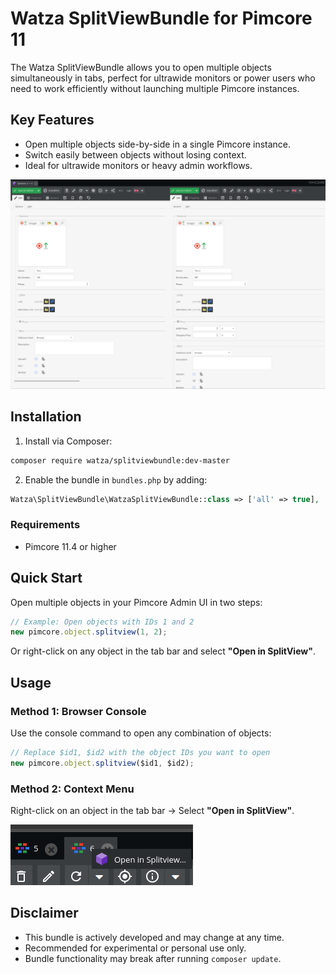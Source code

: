 # Watza SplitViewBundle for Pimcore 11

The Watza SplitViewBundle allows you to open multiple objects simultaneously in tabs, perfect for ultrawide monitors or power users who need to work efficiently without launching multiple Pimcore instances.

## Key Features
- Open multiple objects side-by-side in a single Pimcore instance.
- Switch easily between objects without losing context.
- Ideal for ultrawide monitors or heavy admin workflows.

![Example Image](./public/images/demo-image.png)

## Installation

1. Install via Composer:

```bash
composer require watza/splitviewbundle:dev-master
```

2. Enable the bundle in `bundles.php` by adding:

```php
Watza\SplitViewBundle\WatzaSplitViewBundle::class => ['all' => true],
```

### Requirements
- Pimcore 11.4 or higher

## Quick Start

Open multiple objects in your Pimcore Admin UI in two steps:

```javascript
// Example: Open objects with IDs 1 and 2
new pimcore.object.splitview(1, 2);
```

Or right-click on any object in the tab bar and select **"Open in SplitView"**.

## Usage

### Method 1: Browser Console

Use the console command to open any combination of objects:

```javascript
// Replace $id1, $id2 with the object IDs you want to open
new pimcore.object.splitview($id1, $id2);
```

### Method 2: Context Menu

Right-click on an object in the tab bar → Select **"Open in SplitView"**.

![Context Menu](./public/images/splitview-context-menu.png)

## Disclaimer
- This bundle is actively developed and may change at any time.
- Recommended for experimental or personal use only.
- Bundle functionality may break after running `composer update`.
